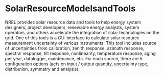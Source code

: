 # SolarResourceModelsandTools
NREL provides solar resource data and tools to help energy system designers, project developers, renewable energy analysts, system operators, and others accelerate the integration of solar technologies on the grid. One of this tools is a GUI interface to calculate solar resource measurement uncertainty of various instruments. This tool includes source of uncertainties from calibration, zenith response, azimuth response, spectral response, tilt response, nonlinearity, temperature response, aging per year, datalogger, maintenance, etc.  For each source, there are 5 configuration options (acts on input / output quantity, uncertainty type, distribution, symmetry and analysis).
